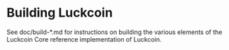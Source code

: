Building Luckcoin
================

See doc/build-*.md for instructions on building the various
elements of the Luckcoin Core reference implementation of Luckcoin.
